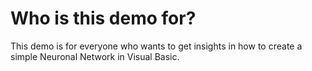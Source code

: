 # Who is this demo for?
This demo is for everyone who wants to get insights in how to create a simple Neuronal Network in Visual Basic.
